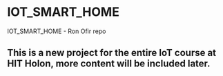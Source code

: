 # IOT_SMART_HOME
IOT_SMART_HOME - Ron Ofir repo

## This is a new project for the entire IoT course at HIT Holon, more content will be included later.
